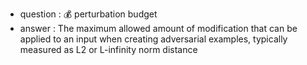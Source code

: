 - question : 💰 perturbation budget
- answer : The maximum allowed amount of modification that can be applied to an input when creating adversarial examples, typically measured as L2 or L-infinity norm distance